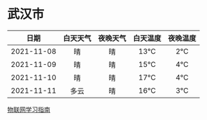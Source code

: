 # 武汉市
|日期|白天天气|夜晚天气|白天温度|夜晚温度|
|:--:|:--:|:--:|:--:|:--:|
|2021-11-08|晴|晴|13℃|2℃|
|2021-11-09|晴|晴|15℃|4℃|
|2021-11-10|晴|晴|17℃|4℃|
|2021-11-11|多云|晴|16℃|3℃|
 
[物联网学习指南](http://doc.lziqi.top/IoT)
